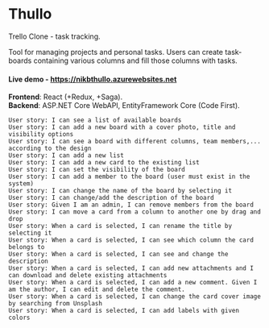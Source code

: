 # Thullo

Trello Clone - task tracking.

Tool for managing projects and personal tasks. Users can create task-boards containing various columns and fill those columns with tasks.

#### Live demo - https://nikbthullo.azurewebsites.net

**Frontend**: React (+Redux, +Saga).\
**Backend**: ASP.NET Core WebAPI, EntityFramework Core (Code First).

    User story: I can see a list of available boards
    User story: I can add a new board with a cover photo, title and visibility options
    User story: I can see a board with different columns, team members,... according to the design
    User story: I can add a new list
    User story: I can add a new card to the existing list
    User story: I can set the visibility of the board
    User story: I can add a member to the board (user must exist in the system)
    User story: I can change the name of the board by selecting it
    User story: I can change/add the description of the board
    User story: Given I am an admin, I can remove members from the board
    User story: I can move a card from a column to another one by drag and drop
    User story: When a card is selected, I can rename the title by selecting it
    User story: When a card is selected, I can see which column the card belongs to
    User story: When a card is selected, I can see and change the description
    User story: When a card is selected, I can add new attachments and I can download and delete existing attachments
    User story: When a card is selected, I can add a new comment. Given I am the author, I can edit and delete the comment.
    User story: When a card is selected, I can change the card cover image by searching from Unsplash
    User story: When a card is selected, I can add labels with given colors

